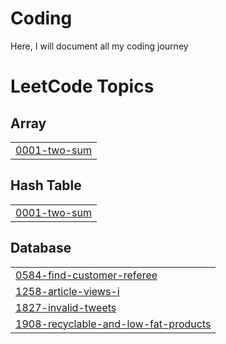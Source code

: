 # Coding
Here, I will document all my coding journey

<!---LeetCode Topics Start-->
# LeetCode Topics
## Array
|  |
| ------- |
| [0001-two-sum](https://github.com/GAURAVVVV02/Coding/tree/master/0001-two-sum) |
## Hash Table
|  |
| ------- |
| [0001-two-sum](https://github.com/GAURAVVVV02/Coding/tree/master/0001-two-sum) |
## Database
|  |
| ------- |
| [0584-find-customer-referee](https://github.com/GAURAVVVV02/Coding/tree/master/0584-find-customer-referee) |
| [1258-article-views-i](https://github.com/GAURAVVVV02/Coding/tree/master/1258-article-views-i) |
| [1827-invalid-tweets](https://github.com/GAURAVVVV02/Coding/tree/master/1827-invalid-tweets) |
| [1908-recyclable-and-low-fat-products](https://github.com/GAURAVVVV02/Coding/tree/master/1908-recyclable-and-low-fat-products) |
<!---LeetCode Topics End-->